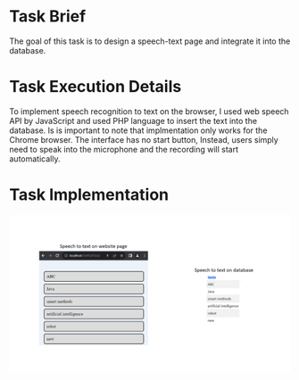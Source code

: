 # Task Brief
The goal of this task is to design a speech-text page and integrate it into the database.

# Task Execution Details
To implement speech recognition to text on the browser, I used web speech API by JavaScript and used PHP language to insert the text into the database.
Is is important to note that implmentation only works for the Chrome browser. The interface has no start button, Instead, users simply need to speak into the microphone and the recording will start automatically.

# Task Implementation
![Task Implementation](https://github.com/BandarAI/SmartMethodsTraining/blob/Tasks/Web%20development%20%26%20NLP/3rd%20Task/W%26NLP_T3.png "Task Implementation")
